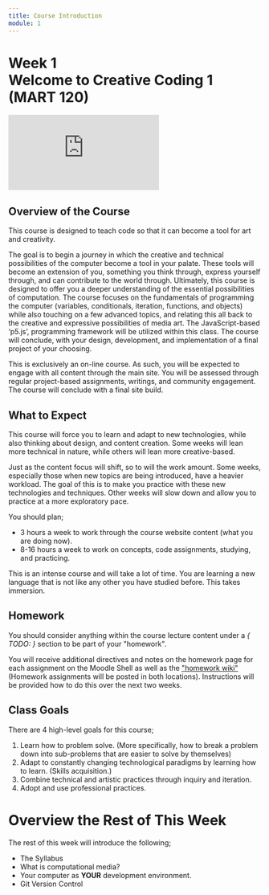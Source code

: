 ```yaml
---
title: Course Introduction
module: 1
---
```


# Week 1<br />Welcome to Creative Coding 1<br />(MART 120)

<div class="embed-responsive embed-responsive-16by9"><iframe class="embed-responsive-item" src="https://www.youtube.com/embed/0iMC105zZCI" frameborder="0" allowfullscreen></iframe></div>

## Overview of the Course

This course is designed to teach code so that it can become a tool for art and creativity.

The goal is to begin a journey in which the creative and technical possibilities of the computer become a tool in your palate. These tools will become an extension of you, something you think through, express yourself through, and can contribute to the world through. Ultimately, this course is designed to offer you a deeper understanding of the essential possibilities of computation. The course focuses on the fundamentals of programming the computer (variables, conditionals, iteration, functions, and objects) while also touching on a few advanced topics, and relating this all back to the creative and expressive possibilities of media art. The JavaScript-based ‘p5.js’, programming framework will be utilized within this class. The course will conclude, with your design, development, and implementation of a final project of your choosing.

This is exclusively an on-line course. As such, you will be expected to engage with all content through the main site. You will be assessed through regular project-based assignments, writings, and community engagement. The course will conclude with a final site build.


## What to Expect

This course will force you to learn and adapt to new technologies, while also thinking about design, and content creation. Some weeks will lean more technical in nature, while others will lean more creative-based.

Just as the content focus will shift, so to will the work amount. Some weeks, especially those when new topics are being introduced, have a heavier workload. The goal of this is to make you practice with these new technologies and techniques. Other weeks will slow down and allow you to practice at a more exploratory pace.

You should plan;

- 3 hours a week to work through the course website content (what you are doing now).
- 8-16 hours a week to work on concepts, code assignments, studying, and practicing.

This is an intense course and will take a lot of time. You are learning a new language that is not like any other you have studied before. This takes immersion.


## Homework

You should consider anything within the course lecture content under a *{ TODO: }* section to be part of your "homework".

You will receive additional directives and notes on the homework page for each assignment on the Moodle Shell as well as the ["homework wiki"](https://github.com/Montana-Media-Arts/creative-coding-1/wiki) (Homework assignments will be posted in both locations). Instructions will be provided how to do this over the next two weeks.



## Class Goals

There are 4 high-level goals for this course;

1. Learn how to problem solve. (More specifically, how to break a problem down into sub-problems that are easier to solve by themselves)
2. Adapt to constantly changing technological paradigms by learning how to learn. (Skills acquisition.)
3. Combine technical and artistic practices through inquiry and iteration.
4. Adopt and use professional practices.




# Overview the Rest of This Week

The rest of this week will introduce the following;

- The Syllabus
- What is computational media?
- Your computer as **YOUR** development environment.
- Git Version Control
